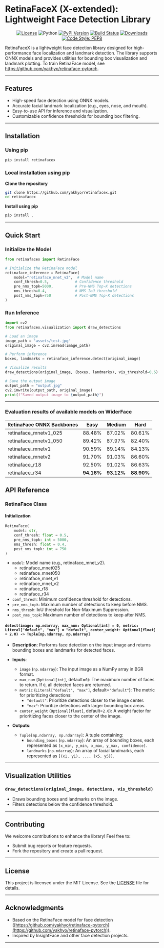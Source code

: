 # RetinaFaceX (X-extended): Lightweight Face Detection Library

<div align="center">

[![License](https://img.shields.io/badge/License-MIT-blue.svg)](https://opensource.org/licenses/MIT)
![Python](https://img.shields.io/badge/Python-3.8%2B-blue)
[![PyPI Version](https://img.shields.io/pypi/v/retinafacex.svg)](https://pypi.org/project/retinafacex/)
[![Build Status](https://github.com/yakhyo/retinafacex/actions/workflows/build.yml/badge.svg)](https://github.com/yakhyo/retinafacex/actions)
[![Downloads](https://pepy.tech/badge/retinafacex)](https://pepy.tech/project/retinafacex)
[![Code Style: PEP8](https://img.shields.io/badge/code%20style-PEP8-green.svg)](https://www.python.org/dev/peps/pep-0008/)

</div>

RetinaFaceX is a lightweight face detection library designed for high-performance face localization and landmark detection. The library supports ONNX models and provides utilities for bounding box visualization and landmark plotting. To train RetinaFace model, see https://github.com/yakhyo/retinaface-pytorch.

---

## Features

- High-speed face detection using ONNX models.
- Accurate facial landmark localization (e.g., eyes, nose, and mouth).
- Easy-to-use API for inference and visualization.
- Customizable confidence thresholds for bounding box filtering.

---

## Installation

### Using pip

```bash
pip install retinafacex
```

### Local installation using pip

**Clone the repository**

```bash
git clone https://github.com/yakhyo/retinafacex.git
cd retinafacex
```

**Install using pip**

```bash
pip install .
```

---

## Quick Start

### Initialize the Model

```python
from retinafacex import RetinaFace

# Initialize the RetinaFace model
retinaface_inference = RetinaFace(
    model="retinaface_mnet_v2",  # Model name
    conf_thresh=0.5,            # Confidence threshold
    pre_nms_topk=5000,          # Pre-NMS Top-K detections
    nms_thresh=0.4,             # NMS IoU threshold
    post_nms_topk=750           # Post-NMS Top-K detections
)
```

### Run Inference

```python
import cv2
from retinafacex.visualization import draw_detections

# Load an image
image_path = "assets/test.jpg"
original_image = cv2.imread(image_path)

# Perform inference
boxes, landmarks = retinaface_inference.detect(original_image)

# Visualize results
draw_detections(original_image, (boxes, landmarks), vis_threshold=0.6)

# Save the output image
output_path = "output.jpg"
cv2.imwrite(output_path, original_image)
print(f"Saved output image to {output_path}")
```

---

### Evaluation results of available models on WiderFace

| RetinaFace ONNX Backbones | Easy       | Medium     | Hard       |
| ------------------------- | ---------- | ---------- | ---------- |
| retinaface_mnetv1_025     | 88.48%     | 87.02%     | 80.61%     |
| retinaface_mnetv1_050     | 89.42%     | 87.97%     | 82.40%     |
| retinaface_mnetv1         | 90.59%     | 89.14%     | 84.13%     |
| retinaface_mnetv2         | 91.70%     | 91.03%     | 86.60%     |
| retinaface_r18            | 92.50%     | 91.02%     | 86.63%     |
| retinaface_r34            | **94.16%** | **93.12%** | **88.90%** |

## API Reference

### RetinaFace Class

#### Initialization

```python
RetinaFace(
    model: str,
    conf_thresh: float = 0.5,
    pre_nms_topk: int = 5000,
    nms_thresh: float = 0.4,
    post_nms_topk: int = 750
)
```

- `model`: Model name (e.g., retinaface_mnet_v2).
  - retinaface_mnet025
  - retinaface_mnet050
  - retinaface_mnet_v1
  - retinaface_mnet_v2
  - retinaface_r18
  - retinaface_r34
- `conf_thresh`: Minimum confidence threshold for detections.
- `pre_nms_topk`: Maximum number of detections to keep before NMS.
- `nms_thresh`: IoU threshold for Non-Maximum Suppression.
- `post_nms_topk`: Maximum number of detections to keep after NMS.

#### `detect(image: np.ndarray, max_num: Optional[int] = 0, metric: Literal["default", "max"] = "default", center_weight: Optional[float] = 2.0) -> Tuple[np.ndarray, np.ndarray]`

- **Description**: Performs face detection on the input image and returns bounding boxes and landmarks for detected faces.

- **Inputs**:

  - `image` (`np.ndarray`): The input image as a NumPy array in BGR format.
  - `max_num` (`Optional[int]`, default=`0`): The maximum number of faces to return. If `0`, all detected faces are returned.
  - `metric` (`Literal["default", "max"]`, default=`"default"`): The metric for prioritizing detections:
    - `"default"`: Prioritize detections closer to the image center.
    - `"max"`: Prioritize detections with larger bounding box areas.
  - `center_weight` (`Optional[float]`, default=`2.0`): A weight factor for prioritizing faces closer to the center of the image.

- **Outputs**:
  - `Tuple[np.ndarray, np.ndarray]`: A tuple containing:
    - `bounding_boxes` (`np.ndarray`): An array of bounding boxes, each represented as `[x_min, y_min, x_max, y_max, confidence]`.
    - `landmarks` (`np.ndarray`): An array of facial landmarks, each represented as `[(x1, y1), ..., (x5, y5)]`.

---

## Visualization Utilities

### `draw_detections(original_image, detections, vis_threshold)`

- Draws bounding boxes and landmarks on the image.
- Filters detections below the confidence threshold.

---

## Contributing

We welcome contributions to enhance the library! Feel free to:

- Submit bug reports or feature requests.
- Fork the repository and create a pull request.

---

## License

This project is licensed under the MIT License. See the [LICENSE](LICENSE) file for details.

---

## Acknowledgments

- Based on the RetinaFace model for face detection ([https://github.com/yakhyo/retinaface-pytorch](https://github.com/yakhyo/retinaface-pytorch)).
- Inspired by InsightFace and other face detection projects.

---
